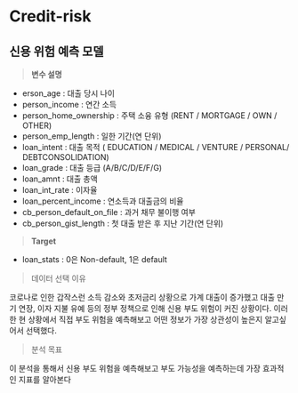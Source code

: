 # Credit-risk

## 신용 위험 예측 모델

> **변수 설명**

- erson_age : 대출 당시 나이
- person_income : 연간 소득
- person_home_ownership : 주택 소융 유형 (RENT / MORTGAGE / OWN / OTHER)
- person_emp_length : 일한 기간(연 단위)
- loan_intent : 대출 목적 ( EDUCATION / MEDICAL / VENTURE / PERSONAL/ DEBTCONSOLIDATION)
- loan_grade : 대출 등급 (A/B/C/D/E/F/G)
- loan_amnt : 대출 총액
- loan_int_rate : 이자율
- loan_percent_income : 연소득과 대출금의 비율
- cb_person_default_on_file : 과거 채무 불이행 여부
- cb_person_gist_length : 첫 대출 받은 후 지난 기간(연 단위)

> **Target**

- loan_stats : 0은 Non-default, 1은 default

> 데이터 선택 이유

코로나로 인한 갑작스런 소득 감소와 초저금리 상황으로 가계 대출이 증가했고 대출 만기 연장, 이자 지불 유예 등의 정부 정책으로 인해 신용 부도 위험이 커진 상황이다. 이러한 현 상황에서 직접 부도 위험을 예측해보고 어떤 정보가 가장 상관성이 높은지 알고싶어서 선택했다.

> 분석 목표

이 분석을 통해서 신용 부도 위험을 예측해보고 부도 가능성을 예측하는데 가장 효과적인 지표를 알아본다
